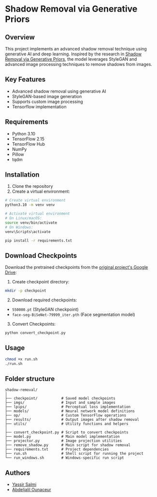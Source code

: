 # Shadow Removal via Generative Priors

## Overview
This project implements an advanced shadow removal technique using generative AI and deep learning. Inspired by the research in [Shadow Removal via Generative Priors](https://github.com/YingqingHe/Shadow-Removal-via-Generative-Priors), the model leverages StyleGAN and advanced image processing techniques to remove shadows from images.

## Key Features
- Advanced shadow removal using generative AI
- StyleGAN-based image generation
- Supports custom image processing
- Tensorflow implementation

## Requirements
- Python 3.10
- TensorFlow 2.15
- TensorFlow Hub
- NumPy
- Pillow
- tqdm

## Installation
1. Clone the repository
2. Create a virtual environment:
```bash
# Create virtual environment
python3.10 -m venv venv

# Activate virtual environment
# On Linux/macOS:
source venv/bin/activate
# On Windows:
venv\Scripts\activate

pip install -r requirements.txt
```

## Download Checkpoints
Download the pretrained checkpoints from the [original project's Google Drive](https://drive.google.com/drive/folders/1Rg5He8XIY8qP4JYPFRRGUIvfZUcqm8zt?usp=sharing):

1. Create checkpoint directory:
```bash
mkdir -p checkpoint
```

2. Download required checkpoints:
- `550000.pt` (StyleGAN checkpoint)
- `face-seg-BiSeNet-79999_iter.pth` (Face segmentation model)

3. Convert Checkpoints:
```bash
python convert_checkpoint.py 
```

## Usage
```bash
chmod +x run.sh
./run.sh
```

## Folder structure

```
shadow-removal/
│
├── checkpoint/           # Saved model checkpoints
├── imgs/                 # Input and sample images
├── lpips/                # Perceptual loss implementation
├── models/               # Neural network model definitions
├── op/                   # Custom TensorFlow operations
├── results/              # Output images after shadow removal
├── utils/                # Utility functions and helpers
│
├── convert_checkpoint.py # Script to convert checkpoints
├── model.py              # Main model implementation
├── projector.py          # Image projection utilities
├── remove_shadow.py      # Main script for shadow removal
├── requirements.txt      # Project dependencies
├── run.sh                # Shell script for running the project
└── run_windows.sh        # Windows-specific run script
```

## Authors
- [Yassir Salmi](https://github.com/yassirsalmi)
- [Abdeljalil Ounaceur](https://github.com/Abdeljalil-Ounaceur)
